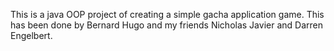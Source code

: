 This is a java OOP project of creating a simple gacha application game. This has been done by Bernard Hugo and my friends Nicholas Javier and Darren Engelbert.
